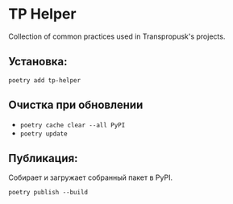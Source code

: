 # TP Helper

Collection of common practices used in Transpropusk's projects.


## Установка:
`poetry add tp-helper`

## Очистка при обновлении
- `poetry cache clear --all PyPI`
- `poetry update`


## Публикация:
Собирает и загружает собранный пакет в PyPI.

`poetry publish --build`